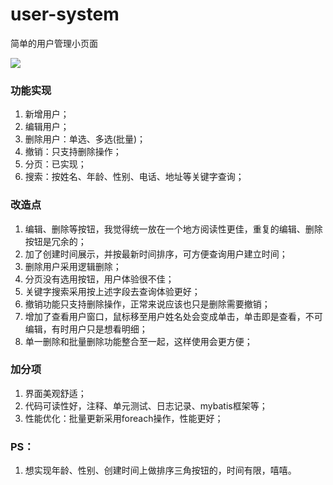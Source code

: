 # user-system
简单的用户管理小页面



![](https://img.erpweb.eu.org/imgs/2023/03/5568f004bc028c5c.png)



### 功能实现

1. 新增用户；
2. 编辑用户；
3. 删除用户：单选、多选(批量)；
4. 撤销：只支持删除操作；
5. 分页：已实现；
6. 搜索：按姓名、年龄、性别、电话、地址等关键字查询；



### 改造点

1. 编辑、删除等按钮，我觉得统一放在一个地方阅读性更佳，重复的编辑、删除按钮是冗余的；
2. 加了创建时间展示，并按最新时间排序，可方便查询用户建立时间；
3. 删除用户采用逻辑删除；
4. 分页没有选用按钮，用户体验很不佳；
5. 关键字搜索采用按上述字段去查询体验更好；
6. 撤销功能只支持删除操作，正常来说应该也只是删除需要撤销；
7. 增加了查看用户窗口，鼠标移至用户姓名处会变成单击，单击即是查看，不可编辑，有时用户只是想看明细；
8. 单一删除和批量删除功能整合至一起，这样使用会更方便；



### 加分项

1. 界面美观舒适；
2. 代码可读性好，注释、单元测试、日志记录、mybatis框架等；
3. 性能优化：批量更新采用foreach操作，性能更好；



### PS：

1. 想实现年龄、性别、创建时间上做排序三角按钮的，时间有限，嘻嘻。



